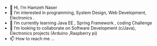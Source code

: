 - 👋 Hi, I’m Hamzeh Naser
- 👀 I’m interested in programming, System Design, Web Development, Electronics .
- 🌱 I’m currently learning Java EE , Spring Framework , coding Challenge
- 💞️ I’m looking to collaborate on  Software Development (c/Java), Electronics projects (Arduino ,Raspberry pi)
- 📫 How to reach me ...

<!---
hmznaser/hmznaser is a ✨ special ✨ repository because its `README.md` (this file) appears on your GitHub profile.
You can click the Preview link to take a look at your changes.
--->
